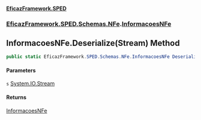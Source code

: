 #### [EficazFramework.SPED](EficazFrameworkSPED.md 'EficazFramework SPED')
### [EficazFramework.SPED.Schemas.NFe](EficazFramework.SPED.Schemas.NFe.md 'EficazFramework.SPED.Schemas.NFe').[InformacoesNFe](EficazFramework.SPED.Schemas.NFe/InformacoesNFe.md 'EficazFramework.SPED.Schemas.NFe.InformacoesNFe')

## InformacoesNFe.Deserialize(Stream) Method

```csharp
public static EficazFramework.SPED.Schemas.NFe.InformacoesNFe Deserialize(System.IO.Stream s);
```
#### Parameters

<a name='EficazFramework.SPED.Schemas.NFe.InformacoesNFe.Deserialize(System.IO.Stream).s'></a>

`s` [System.IO.Stream](https://docs.microsoft.com/en-us/dotnet/api/System.IO.Stream 'System.IO.Stream')

#### Returns
[InformacoesNFe](EficazFramework.SPED.Schemas.NFe/InformacoesNFe.md 'EficazFramework.SPED.Schemas.NFe.InformacoesNFe')